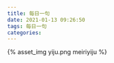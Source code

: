 ```yaml
---
title: 每日一句
date: 2021-01-13 09:26:50
tags: 每日一句
categories: 
---
```


{% asset_img yiju.png meiriyiju %}